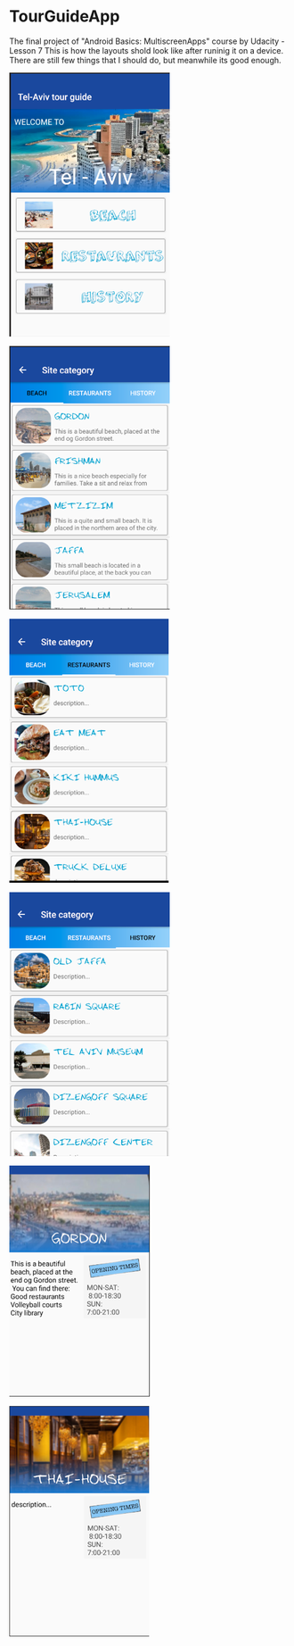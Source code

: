 # TourGuideApp
The final project of "Android Basics: MultiscreenApps" course by Udacity - Lesson 7 
This is how the layouts shold look like after runinig it on a device.
There are still few things that I should do, but meanwhile its good enough.

![alt tag](https://github.com/MotiPinchas/TourGuideApp/blob/master/app/Layout1.png "Main activity Layout")

![alt tag](https://github.com/MotiPinchas/TourGuideApp/blob/master/app/Layout2.png "ListView layout")

![alt tag](https://github.com/MotiPinchas/TourGuideApp/blob/master/app/Layout3.png "ListView layout")

![alt tag](https://github.com/MotiPinchas/TourGuideApp/blob/master/app/Layout4.png "ListView layout")

![alt tag](https://github.com/MotiPinchas/TourGuideApp/blob/master/app/Layout5.png "ItemView layout")

![alt tag](https://github.com/MotiPinchas/TourGuideApp/blob/master/app/Layout6.png "ItemView layout")
